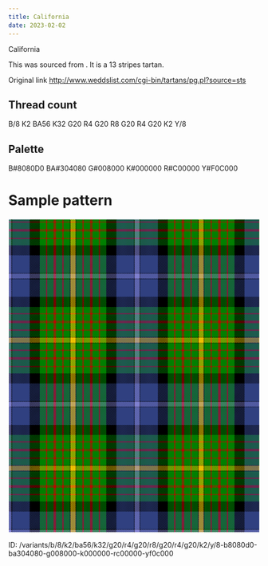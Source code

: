 ```yaml
---
title: California
date: 2023-02-02
---
```

California

This was sourced from <no value>.  It is a 13 stripes tartan.

Original link http://www.weddslist.com/cgi-bin/tartans/pg.pl?source=sts

## Thread count
B/8 K2 BA56 K32 G20 R4 G20 R8 G20 R4 G20 K2 Y/8

## Palette
B#8080D0 BA#304080 G#008000 K#000000 R#C00000 Y#F0C000

# Sample pattern

![Tartan detail](tartan.png "B/8 K2 BA56 K32 G20 R4 G20 R8 G20 R4 G20 K2 Y/8 tartan")

ID: /variants/b/8/k2/ba56/k32/g20/r4/g20/r8/g20/r4/g20/k2/y/8-b8080d0-ba304080-g008000-k000000-rc00000-yf0c000